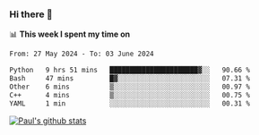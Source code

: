 ### Hi there 👋

📊 **This week I spent my time on**
<!--START_SECTION:waka-->

```txt
From: 27 May 2024 - To: 03 June 2024

Python   9 hrs 51 mins   ██████████████████████▓░░   90.66 %
Bash     47 mins         █▓░░░░░░░░░░░░░░░░░░░░░░░   07.31 %
Other    6 mins          ▒░░░░░░░░░░░░░░░░░░░░░░░░   00.97 %
C++      4 mins          ▒░░░░░░░░░░░░░░░░░░░░░░░░   00.75 %
YAML     1 min           ░░░░░░░░░░░░░░░░░░░░░░░░░   00.31 %
```

<!--END_SECTION:waka-->


[![Paul's github stats](https://github-readme-stats.vercel.app/api?username=mickeyouyou&theme=dracula&show_icons=true)](https://github.com/anuraghazra/github-readme-stats)
